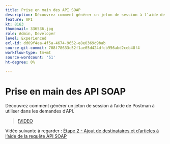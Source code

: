 ```yaml
---
title: Prise en main des API SOAP
description: Découvrez comment générer un jeton de session à l’aide de Postman pour une utilisation dans les demandes d’API
feature: API
kt: 8163
thumbnail: 336536.jpg
role: Admin, Developer
level: Experienced
exl-id: dd09f4ea-4f5a-4674-9652-e8e0369d9bab
source-git-commit: 708f78633c52f1ae65d424dfcb956abd2ceb48f4
workflow-type: tm+mt
source-wordcount: '51'
ht-degree: 0%

---
```


# Prise en main des API SOAP

Découvrez comment générer un jeton de session à l’aide de Postman à utiliser dans les demandes d’API.

>[!VIDEO](https://video.tv.adobe.com/v/336639?quality=12)

Vidéo suivante à regarder : [Étape 2 - Ajout de destinataires et d’articles à l’aide de la requête API SOAP](/help/tutorial-using-soap-apis/add-recipients-and-articles-using-using-soap-api-requests.md)
